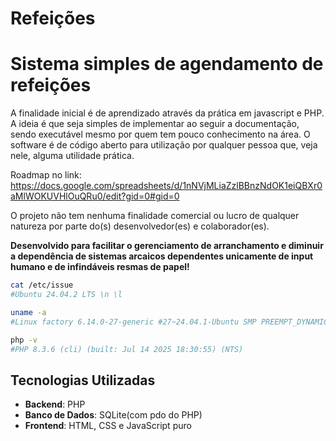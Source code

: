 # Refeições

# Sistema simples de agendamento de refeições

A finalidade inicial é de aprendizado através da prática em javascript e PHP.
A ideia é que seja simples de implementar ao seguir a documentação, sendo executável mesmo por quem tem pouco conhecimento na área.
O software é de código aberto para utilização por qualquer pessoa que, veja nele, alguma utilidade prática.

Roadmap no link:
https://docs.google.com/spreadsheets/d/1nNVjMLiaZzlBBnzNdOK1eiQBXr0aMlWOKUVHlOuQRu0/edit?gid=0#gid=0

O projeto não tem nenhuma finalidade comercial ou lucro de qualquer natureza por parte do(s) desenvolvedor(es) e colaborador(es).

**Desenvolvido para facilitar o gerenciamento de arranchamento e diminuir a dependência de sistemas arcaicos dependentes unicamente de input humano e de infindáveis resmas de papel!**


```sh
cat /etc/issue
#Ubuntu 24.04.2 LTS \n \l

uname -a
#Linux factory 6.14.0-27-generic #27~24.04.1-Ubuntu SMP PREEMPT_DYNAMIC Tue Jul 22 17:38:49 UTC 2 x86_64 x86_64 x86_64 GNU/Linux

php -v
#PHP 8.3.6 (cli) (built: Jul 14 2025 18:30:55) (NTS)
```



##  Tecnologias Utilizadas
- **Backend**: PHP 
- **Banco de Dados**: SQLite(com pdo do PHP)
- **Frontend**: HTML, CSS e JavaScript puro

